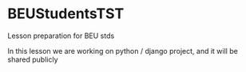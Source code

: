 # BEUStudentsTST
Lesson preparation for BEU stds

In this lesson we are working on python / django project, and it will be shared publicly
